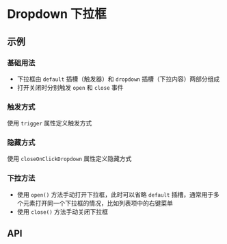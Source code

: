 # Dropdown 下拉框

## 示例

### 基础用法

- 下拉框由 `default` 插槽（触发器）和 `dropdown` 插槽（下拉内容）两部分组成
- 打开关闭时分别触发 `open` 和 `close` 事件

<preview path="./demos/basic.vue"></preview>

### 触发方式

使用 `trigger` 属性定义触发方式

<preview path="./demos/trigger.vue"></preview>

### 隐藏方式

使用 `closeOnClickDropdown` 属性定义隐藏方式

<preview path="./demos/close.vue"></preview>

### 下拉方法

- 使用 `open()` 方法手动打开下拉框，此时可以省略 `default` 插槽，通常用于多个元素打开同一个下拉框的情况，比如列表项中的右键菜单
- 使用 `close()` 方法手动关闭下拉框

<preview path="./demos/method.vue"></preview>

## API

<!--@include: ./parts/api.md -->
